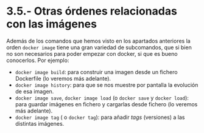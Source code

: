 # 3.5.- Otras órdenes relacionadas con las imágenes

Además de los comandos que hemos visto en los apartados anteriores la orden `docker image` tiene una gran variedad de subcomandos, que si bien no son necesarios para poder empezar con docker, si que es bueno conocerlos. Por ejemplo:

- `docker image build`: para construir una imagen desde un fichero Dockerfile (lo veremos más adelante).
- `docker image history`:  para que se nos muestre por pantalla la evolución de esa imagen.
- `docker image save`, `docker image load` (o `docker save` y `docker load`): para guardar imágenes en fichero y cargarlas desde fichero (lo veremos más adelante).
- `docker image tag` ( o `docker tag`): para añadir *tags* (versiones) a las distintas imágenes.
